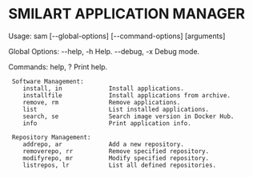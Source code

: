 # SMILART APPLICATION MANAGER #

  Usage:
        sam [--global-options] <command> [--command-options] [arguments]

  Global Options:
        --help, -h              Help.
        --debug, -x             Debug mode.


  Commands:
        help, ?                 Print help.
     
     Software Management:
        install, in             Install applications.
        installfile             Install applications from archive.
        remove, rm              Remove applications.
        list                    List installed applications.
        search, se              Search image version in Docker Hub.
        info                    Print application info.

     Repository Management:
        addrepo, ar             Add a new repository.
        removerepo, rr          Remove specified repository.
        modifyrepo, mr          Modify specified repository.
        listrepos, lr           List all defined repositories.